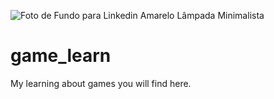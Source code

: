 
![Foto de Fundo para Linkedin Amarelo Lâmpada Minimalista](https://github.com/srtisa/game_learn/assets/125141174/b3af3066-16b8-4149-8a4c-f149edcafdf8)

# game_learn
My learning about games you will find here.
